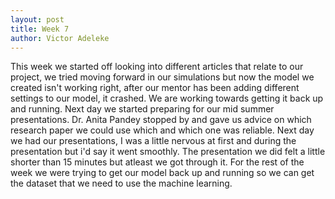 ```yaml
---
layout: post
title: Week 7
author: Victor Adeleke
---
```

This week we started off looking into different articles that relate to our project, we tried moving forward in our simulations
but now the model we created isn't working right, after our mentor has been adding different settings to our model, it crashed.
We are working towards getting it back up and running. Next day we started preparing for our mid summer presentations. Dr. Anita Pandey stopped 
by and gave us advice on which research paper we could use which and which one was reliable. Next day we had our presentations, I was a little nervous at first
and during the presentation but i'd say it went smoothly. The presentation we did felt a little shorter than 15 minutes but atleast we got through it. 
For the rest of the week we were trying to get our model back up and running so we can get the dataset that we need to use the machine learning.
